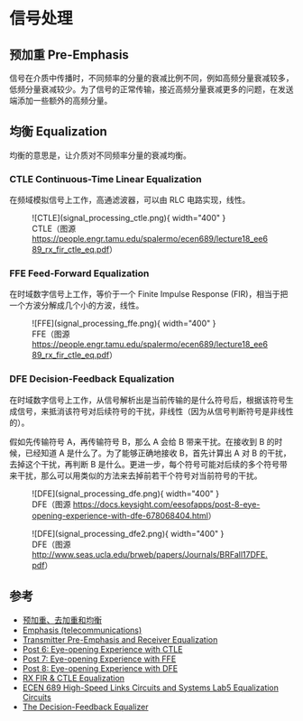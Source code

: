# 信号处理

## 预加重 Pre-Emphasis

信号在介质中传播时，不同频率的分量的衰减比例不同，例如高频分量衰减较多，低频分量衰减较少。为了信号的正常传输，接近高频分量衰减更多的问题，在发送端添加一些额外的高频分量。

## 均衡 Equalization

均衡的意思是，让介质对不同频率分量的衰减均衡。

### CTLE Continuous-Time Linear Equalization

在频域模拟信号上工作，高通滤波器，可以由 RLC 电路实现，线性。

<figure markdown>
  ![CTLE](signal_processing_ctle.png){ width="400" }
  <figcaption>CTLE（图源 <a href="RX FIR & CTLE Equalization">https://people.engr.tamu.edu/spalermo/ecen689/lecture18_ee689_rx_fir_ctle_eq.pdf</a>）</figcaption>
</figure>

### FFE Feed-Forward Equalization

在时域数字信号上工作，等价于一个 Finite Impulse Response (FIR)，相当于把一个方波分解成几个小的方波，线性。

<figure markdown>
  ![FFE](signal_processing_ffe.png){ width="400" }
  <figcaption>FFE（图源 <a href="RX FIR & CTLE Equalization">https://people.engr.tamu.edu/spalermo/ecen689/lecture18_ee689_rx_fir_ctle_eq.pdf</a>）</figcaption>
</figure>

### DFE Decision-Feedback Equalization

在时域数字信号上工作，从信号解析出是当前传输的是什么符号后，根据该符号生成信号，来抵消该符号对后续符号的干扰，非线性（因为从信号判断符号是非线性的）。

假如先传输符号 A，再传输符号 B，那么 A 会给 B 带来干扰。在接收到 B 的时候，已经知道 A 是什么了。为了能够正确地接收 B，首先计算出 A 对 B 的干扰，去掉这个干扰，再判断 B 是什么。更进一步，每个符号可能对后续的多个符号带来干扰，那么可以用类似的方法来去掉前若干个符号对当前符号的干扰。

<figure markdown>
  ![DFE](signal_processing_dfe.png){ width="400" }
  <figcaption>DFE（图源 <a href="Post 8: Eye-opening Experience with DFE">https://docs.keysight.com/eesofapps/post-8-eye-opening-experience-with-dfe-678068404.html</a>）</figcaption>
</figure>

<figure markdown>
  ![DFE](signal_processing_dfe2.png){ width="400" }
  <figcaption>DFE（图源 <a href="The Decision-Feedback Equalizer">http://www.seas.ucla.edu/brweb/papers/Journals/BRFall17DFE.pdf</a>）</figcaption>
</figure>

## 参考

- [预加重、去加重和均衡](https://zhuanlan.zhihu.com/p/491686683)
- [Emphasis (telecommunications)](https://en.wikipedia.org/wiki/Emphasis_(telecommunications))
- [Transmitter Pre-Emphasis and Receiver Equalization](https://www.intel.com/content/www/us/en/docs/programmable/683073/current/transmitter-pre-emphasis-and-receiver.html)
- [Post 6: Eye-opening Experience with CTLE](https://docs.keysight.com/eesofapps/post-6-eye-opening-experience-with-ctle-678068358.html)
- [Post 7: Eye-opening Experience with FFE](https://docs.keysight.com/eesofapps/post-7-eye-opening-experience-with-ffe-678068383.html)
- [Post 8: Eye-opening Experience with DFE](https://docs.keysight.com/eesofapps/post-8-eye-opening-experience-with-dfe-678068404.html)
- [RX FIR & CTLE Equalization](https://people.engr.tamu.edu/spalermo/ecen689/lecture18_ee689_rx_fir_ctle_eq.pdf)
- [ECEN 689 High-Speed Links Circuits and Systems Lab5 Equalization Circuits](https://people.engr.tamu.edu/spalermo/ecen689/ECEN689_lab5.pdf)
- [The Decision-Feedback Equalizer](http://www.seas.ucla.edu/brweb/papers/Journals/BRFall17DFE.pdf)
